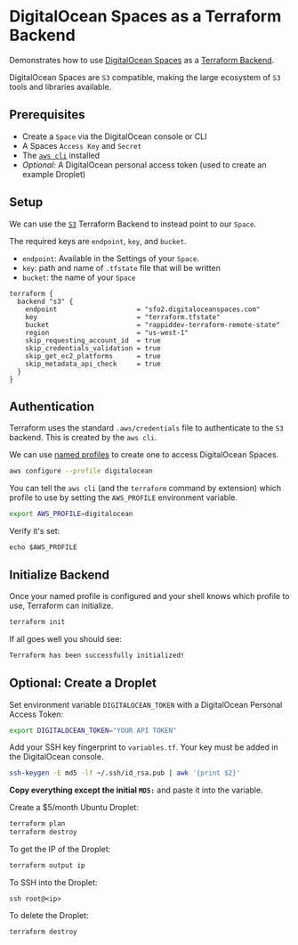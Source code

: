 # DigitalOcean Spaces as a Terraform Backend

Demonstrates how to use [DigitalOcean Spaces](https://www.digitalocean.com/products/spaces/) as a [Terraform Backend](https://www.terraform.io/docs/backends/index.html).

DigitalOcean Spaces are `S3` compatible, making the large ecosystem of `S3` tools and libraries available.

## Prerequisites

- Create a `Space` via the DigitalOcean console or CLI
- A Spaces `Access Key` and `Secret`
- The [`aws cli`](https://docs.aws.amazon.com/cli/latest/userguide/cli-chap-install.html) installed
- _Optional:_ A DigitalOcean personal access token (used to create an example Droplet)

## Setup

We can use the [`S3`](https://www.terraform.io/docs/backends/types/s3.html) Terraform Backend to instead point to our `Space`.

The required keys are `endpoint`, `key`, and `bucket`.

- `endpoint`: Available in the Settings of your `Space`.
- `key`: path and name of `.tfstate` file that will be written
- `bucket`: the name of your `Space`

```hcl
terraform {
  backend "s3" {
    endpoint                    = "sfo2.digitaloceanspaces.com"
    key                         = "terraform.tfstate"
    bucket                      = "rappiddev-terraform-remote-state"
    region                      = "us-west-1"
    skip_requesting_account_id  = true
    skip_credentials_validation = true
    skip_get_ec2_platforms      = true
    skip_metadata_api_check     = true
  }
}
```

## Authentication

Terraform uses the standard `.aws/credentials` file to authenticate to the `S3` backend. This is created by the `aws cli`.

We can use [named profiles](https://docs.aws.amazon.com/cli/latest/userguide/cli-configure-profiles.html) to create one to access DigitalOcean Spaces.

```bash
aws configure --profile digitalocean
```

You can tell the `aws cli` (and the `terraform` command by extension) which profile to use by setting the `AWS_PROFILE` environment variable.

```bash
export AWS_PROFILE=digitalocean
```

Verify it's set:

```
echo $AWS_PROFILE
```

## Initialize Backend

Once your named profile is configured and your shell knows which profile to use, Terraform can initialize.

```bash
terraform init
```

If all goes well you should see:

```bash
Terraform has been successfully initialized!
```

## Optional: Create a Droplet

Set environment variable `DIGITALOCEAN_TOKEN` with a DigitalOcean Personal Access Token:

```bash
export DIGITALOCEAN_TOKEN="YOUR API TOKEN"
```

Add your SSH key fingerprint to `variables.tf`. Your key must be added in the DigitalOcean console.

```bash
ssh-keygen -E md5 -lf ~/.ssh/id_rsa.pub | awk '{print $2}'
```

**Copy everything except the initial `MD5:`** and paste it into the variable.

Create a \$5/month Ubuntu Droplet:

```bash
terraform plan
terraform destroy
```

To get the IP of the Droplet:

```bash
terraform output ip
```

To SSH into the Droplet:

```
ssh root@<ip>
```

To delete the Droplet:

```
terraform destroy
```
